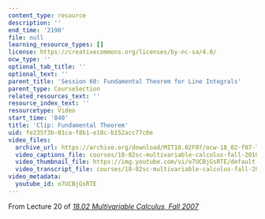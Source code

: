 ```yaml
---
content_type: resource
description: ''
end_time: '2190'
file: null
learning_resource_types: []
license: https://creativecommons.org/licenses/by-nc-sa/4.0/
ocw_type: ''
optional_tab_title: ''
optional_text: ''
parent_title: 'Session 60: Fundamental Theorem for Line Integrals'
parent_type: CourseSection
related_resources_text: ''
resource_index_text: ''
resourcetype: Video
start_time: '840'
title: 'Clip: Fundamental Theorem'
uid: fe235f3b-01ca-f8b1-e18c-b152acc77c6e
video_files:
  archive_url: https://archive.org/download/MIT18.02F07/ocw-18_02-f07-lec20_300k.mp4
  video_captions_file: courses/18-02sc-multivariable-calculus-fall-2010/o7UCBjGsRTE_captions.vtt
  video_thumbnail_file: https://img.youtube.com/vi/o7UCBjGsRTE/default.jpg
  video_transcript_file: courses/18-02sc-multivariable-calculus-fall-2010/o7UCBjGsRTE_transcript.pdf
video_metadata:
  youtube_id: o7UCBjGsRTE
---
```


From Lecture 20 of [_18.02 Multivariable Calculus, Fall 2007_](/courses/18-02-multivariable-calculus-fall-2007/video_galleries/video-lectures)

